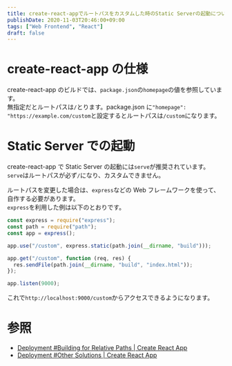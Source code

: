 ```yaml
---
title: create-react-appでルートパスをカスタムした時のStatic Serverの起動について
publishDate: 2020-11-03T20:46:00+09:00
tags: ["Web Frontend", "React"]
draft: false
---
```


# create-react-app の仕様

create-react-app のビルドでは、`package.json`の`homepage`の値を参照しています。  
無指定だとルートパスは`/`とります。package.json に`"homepage": "https://example.com/custom`と設定するとルートパスは`/custom`になります。

# Static Server での起動

create-react-app で Static Server の起動には`serve`が推奨されています。  
`serve`はルートパスが必ず`/`になり、カスタムできません。

ルートパスを変更した場合は、`express`などの Web フレームワークを使って、自作する必要があります。  
`express`を利用した例は以下のとおりです。

```js
const express = require("express");
const path = require("path");
const app = express();

app.use("/custom", express.static(path.join(__dirname, "build")));

app.get("/custom", function (req, res) {
  res.sendFile(path.join(__dirname, "build", "index.html"));
});

app.listen(9000);
```

これで`http://localhost:9000/custom`からアクセスできるようになります。

# 参照

- [Deployment #Building for Relative Paths | Create React App](https://create-react-app.dev/docs/deployment/#building-for-relative-paths)
- [Deployment #Other Solutions | Create React App](https://create-react-app.dev/docs/deployment/#other-solutions)
